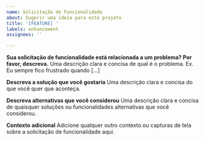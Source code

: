 ```yaml
---
name: Solicitação de Funcionalidade
about: Sugerir uma ideia para este projeto
title: '[FEATURE] '
labels: enhancement
assignees: ''

---
```


**Sua solicitação de funcionalidade está relacionada a um problema? Por favor, descreva.**
Uma descrição clara e concisa de qual é o problema. Ex. Eu sempre fico frustrado quando [...]

**Descreva a solução que você gostaria**
Uma descrição clara e concisa do que você quer que aconteça.

**Descreva alternativas que você considerou**
Uma descrição clara e concisa de quaisquer soluções ou funcionalidades alternativas que você considerou.

**Contexto adicional**
Adicione qualquer outro contexto ou capturas de tela sobre a solicitação de funcionalidade aqui.

